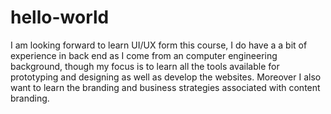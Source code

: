 # hello-world
I am looking forward to learn UI/UX form this course, I do have a a bit of experience in back end as I come from an computer engineering background, though my focus is to learn all the tools available for prototyping and designing as well as develop the websites. Moreover I also want to learn the branding and business strategies associated with content branding.